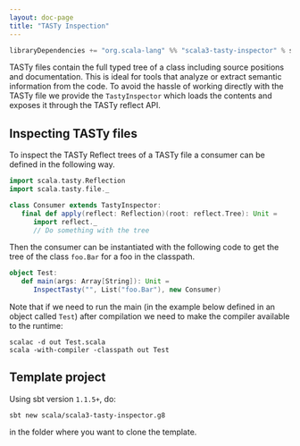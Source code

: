 ```yaml
---
layout: doc-page
title: "TASTy Inspection"
---
```


```scala
libraryDependencies += "org.scala-lang" %% "scala3-tasty-inspector" % scalaVersion.value
```

TASTy files contain the full typed tree of a class including source positions
and documentation. This is ideal for tools that analyze or extract semantic
information from the code. To avoid the hassle of working directly with the TASTy
file we provide the `TastyInspector` which loads the contents and exposes it
through the TASTy reflect API.


## Inspecting TASTy files

To inspect the TASTy Reflect trees of a TASTy file a consumer can be defined in
the following way.

```scala
import scala.tasty.Reflection
import scala.tasty.file._

class Consumer extends TastyInspector:
   final def apply(reflect: Reflection)(root: reflect.Tree): Unit =
      import reflect._
      // Do something with the tree
```

Then the consumer can be instantiated with the following code to get the tree of
the class `foo.Bar` for a foo in the classpath.

```scala
object Test:
   def main(args: Array[String]): Unit =
      InspectTasty("", List("foo.Bar"), new Consumer)
```

Note that if we need to run the main (in the example below defined in an object called `Test`) after
compilation we need to make the compiler available to the runtime:

```shell
scalac -d out Test.scala
scala -with-compiler -classpath out Test
```


## Template project
Using sbt version `1.1.5+`, do:
```
sbt new scala/scala3-tasty-inspector.g8
```
in the folder where you want to clone the template.
